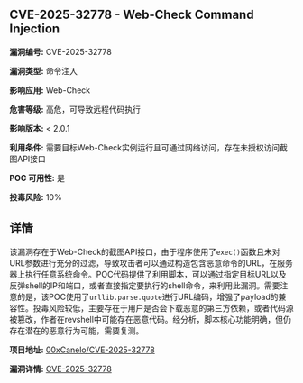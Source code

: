 ## CVE-2025-32778 - Web-Check Command Injection

**漏洞编号:** CVE-2025-32778

**漏洞类型:** 命令注入

**影响应用:** Web-Check

**危害等级:** 高危，可导致远程代码执行

**影响版本:** < 2.0.1

**利用条件:** 需要目标Web-Check实例运行且可通过网络访问，存在未授权访问截图API接口

**POC 可用性:** 是

**投毒风险:** 10%

## 详情

该漏洞存在于Web-Check的截图API接口，由于程序使用了`exec()`函数且未对URL参数进行充分的过滤，导致攻击者可以通过构造包含恶意命令的URL，在服务器上执行任意系统命令。POC代码提供了利用脚本，可以通过指定目标URL以及反弹shell的IP和端口，或者直接指定要执行的shell命令，来利用此漏洞。需要注意的是，该POC使用了`urllib.parse.quote`进行URL编码，增强了payload的兼容性。投毒风险较低，主要存在于用户是否会下载恶意的第三方依赖，或者代码源被篡改，作者在revshell中可能存在恶意代码。经分析，脚本核心功能明确，但仍存在潜在的恶意行为可能，需要复测。

**项目地址:** [00xCanelo/CVE-2025-32778](https://github.com/00xCanelo/CVE-2025-32778)

**漏洞详情:** [CVE-2025-32778](https://nvd.nist.gov/vuln/detail/CVE-2025-32778)